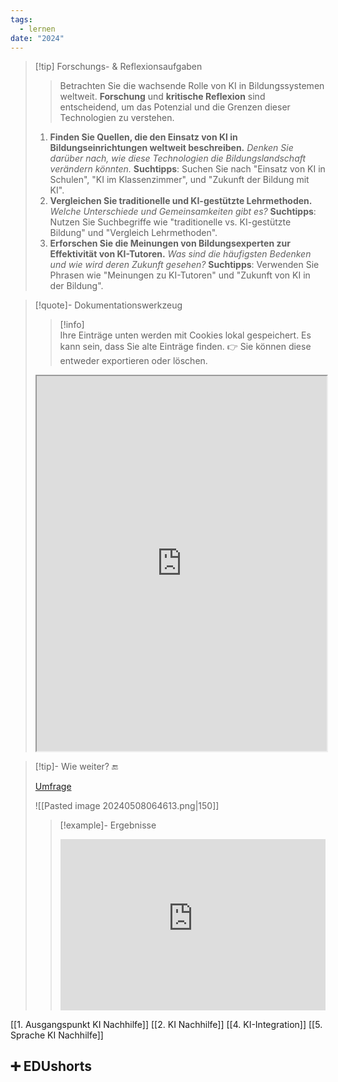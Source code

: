```yaml
---
tags:
  - lernen
date: "2024"
---
```

>[!tip] Forschungs- & Reflexionsaufgaben
>> Betrachten Sie die wachsende Rolle von KI in Bildungssystemen weltweit. **Forschung** und **kritische Reflexion** sind entscheidend, um das Potenzial und die Grenzen dieser Technologien zu verstehen.
>
>1. **Finden Sie Quellen, die den Einsatz von KI in Bildungseinrichtungen weltweit beschreiben.** _Denken Sie darüber nach, wie diese Technologien die Bildungslandschaft verändern könnten._ **Suchtipps**: Suchen Sie nach "Einsatz von KI in Schulen", "KI im Klassenzimmer", und "Zukunft der Bildung mit KI".
>2. **Vergleichen Sie traditionelle und KI-gestützte Lehrmethoden.** _Welche Unterschiede und Gemeinsamkeiten gibt es?_ **Suchtipps**: Nutzen Sie Suchbegriffe wie "traditionelle vs. KI-gestützte Bildung" und "Vergleich Lehrmethoden".
>3. **Erforschen Sie die Meinungen von Bildungsexperten zur Effektivität von KI-Tutoren.** _Was sind die häufigsten Bedenken und wie wird deren Zukunft gesehen?_ **Suchtipps**: Verwenden Sie Phrasen wie "Meinungen zu KI-Tutoren" und "Zukunft von KI in der Bildung".

>[!quote]- Dokumentationswerkzeug
>>[!info]  
>Ihre Einträge unten werden mit Cookies lokal gespeichert. Es kann sein, dass Sie alte Einträge finden. 
>👉 Sie können diese entweder exportieren oder löschen.
><iframe width="100%" height="600" src="https://app.Lumi.education/run/nYkJQz" allowfullscreen allow="geolocation *; autoplay; encrypted-media"></iframe>

>[!tip]- Wie weiter? 🔚
>
>[Umfrage](https://www.menti.com/alnvx5wupwzg)
>
>![[Pasted image 20240508064613.png|150]]
>>[!example]- Ergebnisse
>><div style='position: relative; padding-bottom: 56.25%; padding-top: 35px; height: 0; overflow: hidden;'><iframe sandbox='allow-scripts allow-same-origin allow-presentation' allowfullscreen='true' allowtransparency='true' frameborder='0' height='315' src='https://www.mentimeter.com/app/presentation/alkw7acojrc4evsgmn7aj9tdr5r694of/embed' style='position: absolute; top: 0; left: 0; width: 100%; height: 100%;' width='420'></iframe></div>




[[1. Ausgangspunkt KI Nachhilfe]]
[[2. KI Nachhilfe]]
[[4. KI-Integration]]
[[5. Sprache KI Nachhilfe]]

## ➕ EDUshorts

